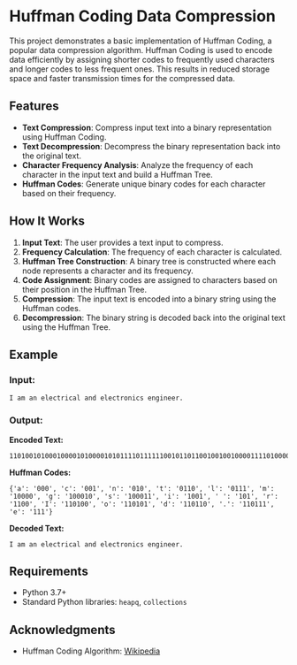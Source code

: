 

# Huffman Coding Data Compression

This project demonstrates a basic implementation of Huffman Coding, a popular data compression algorithm. Huffman Coding is used to encode data efficiently by assigning shorter codes to frequently used characters and longer codes to less frequent ones. This results in reduced storage space and faster transmission times for the compressed data.

## Features
- **Text Compression**: Compress input text into a binary representation using Huffman Coding.
- **Text Decompression**: Decompress the binary representation back into the original text.
- **Character Frequency Analysis**: Analyze the frequency of each character in the input text and build a Huffman Tree.
- **Huffman Codes**: Generate unique binary codes for each character based on their frequency.

## How It Works
1. **Input Text**: The user provides a text input to compress.
2. **Frequency Calculation**: The frequency of each character is calculated.
3. **Huffman Tree Construction**: A binary tree is constructed where each node represents a character and its frequency.
4. **Code Assignment**: Binary codes are assigned to characters based on their position in the Huffman Tree.
5. **Compression**: The input text is encoded into a binary string using the Huffman codes.
6. **Decompression**: The binary string is decoded back into the original text using the Huffman Tree.

## Example
### Input:
```
I am an electrical and electronics engineer.
```
### Output:
**Encoded Text:**
```
1101001010001000010100001010111101111110010110110010010010000111101000010110110101111011111100101101100110101010100100110001110111101010001010010101111111100110111
```
**Huffman Codes:**
```
{'a': '000', 'c': '001', 'n': '010', 't': '0110', 'l': '0111', 'm': '10000', 'g': '100010', 's': '100011', 'i': '1001', ' ': '101', 'r': '1100', 'I': '110100', 'o': '110101', 'd': '110110', '.': '110111', 'e': '111'}
```
**Decoded Text:**
```
I am an electrical and electronics engineer.
```

## Requirements
- Python 3.7+
- Standard Python libraries: `heapq`, `collections`


## Acknowledgments
- Huffman Coding Algorithm: [Wikipedia](https://en.wikipedia.org/wiki/Huffman_coding)



